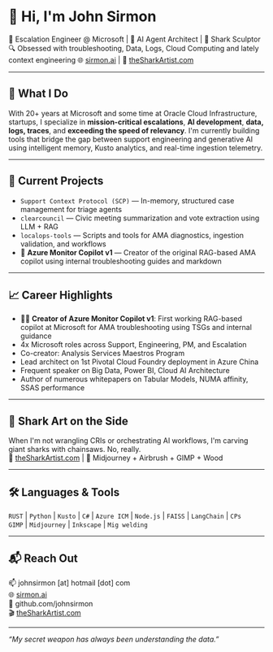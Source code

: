 # 👋 Hi, I'm John Sirmon

🚨 Escalation Engineer @ Microsoft | 🧠 AI Agent Architect | 🎨 Shark Sculptor  
🔍 Obsessed with troubleshooting, Data, Logs, Cloud Computing and lately context engineering
🌐 [sirmon.ai](https://sirmon.ai) | 🎥 [theSharkArtist.com](https://theSharkArtist.com)

---

## 🧠 What I Do

With 20+ years at Microsoft and some time at Oracle Cloud Infrastructure, startups, I specialize in **mission-critical escalations**, **AI development**, **data, logs, traces**, and **exceeding the speed of relevancy**. I'm currently building tools that bridge the gap between support engineering and generative AI using intelligent memory, Kusto analytics, and real-time ingestion telemetry.

---

## 🔭 Current Projects

- `Support Context Protocol (SCP)` — In-memory, structured case management for triage agents  
- `clearcouncil` — Civic meeting summarization and vote extraction using LLM + RAG  
- `localops-tools` — Scripts and tools for AMA diagnostics, ingestion validation, and  workflows  
- 🧠 **Azure Monitor Copilot v1** — Creator of the original RAG-based AMA copilot using internal troubleshooting guides and markdown

---

## 📈 Career Highlights

- 👨‍💻 **Creator of Azure Monitor Copilot v1**: First working RAG-based copilot at Microsoft for AMA troubleshooting using TSGs and internal guidance  
- 4x Microsoft roles across Support, Engineering, PM, and Escalation  
- Co-creator: Analysis Services Maestros Program  
- Lead architect on 1st Pivotal Cloud Foundry deployment in Azure China  
- Frequent speaker on Big Data, Power BI, Cloud AI Architecture  
- Author of numerous whitepapers on Tabular Models, NUMA affinity, SSAS performance

---

## 🦈 Shark Art on the Side

When I'm not wrangling CRIs or orchestrating AI workflows, I'm carving giant sharks with chainsaws. No, really.  
🎥 [theSharkArtist.com](https://theSharkArtist.com) | 🎨 Midjourney + Airbrush + GIMP + Wood

---

## 🛠️ Languages & Tools

`RUST` | `Python` | `Kusto` | `C#` | `Azure ICM` | `Node.js` | `FAISS` | `LangChain` | `CPs`  
`GIMP` | `Midjourney` | `Inkscape` | `Mig welding`

---

## 📬 Reach Out

📫 johnsirmon [at] hotmail [dot] com  
🌐 [sirmon.ai](https://sirmon.ai)  
🐙 github.com/johnsirmon  
🎬 [theSharkArtist.com](https://theSharkArtist.com)

---

_“My secret weapon has always been understanding the data.”_
